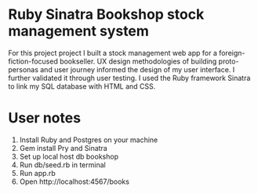 # Ruby Sinatra Bookshop stock management system
For this project project I built a stock management web app for a foreign-fiction-focused bookseller.
UX design methodologies of building proto-personas and user journey informed the design of my user interface. 
I further validated it through user testing. I used the Ruby framework Sinatra to link my SQL database with HTML and CSS. 

# User notes
1. Install Ruby and Postgres on your machine
2. Gem install Pry and Sinatra
3. Set up local host db bookshop
4. Run db/seed.rb in terminal
5. Run app.rb
6. Open http://localhost:4567/books
